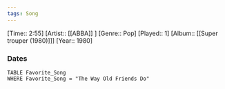 ```yaml
---
tags: Song  
---
```

[Time:: 2:55]
[Artist:: [[ABBA]] ]
[Genre:: Pop]
[Played:: 1]
[Album:: [[Super trouper (1980)]]]
[Year:: 1980]
### Dates
````dataview
TABLE Favorite_Song
WHERE Favorite_Song = "The Way Old Friends Do"
````
